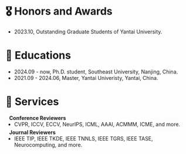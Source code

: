 # 🎖 Honors and Awards
- 2023.10, Outstanding Graduate Students of Yantai University.

# 📖 Educations
- 2024.09 - now, Ph.D. student, Southeast University, Nanjing, China.
- 2021.09 - 2024.06, Master, Yantai Univeristy, Yantai, China.

# 🙋 Services

<h4 style="margin:0 10px 0;">Conference Reviewers</h4>

<ul style="margin:0 0 5px;">
  <li><autocolor>  CVPR, ICCV, ECCV, NeurIPS, ICML, AAAI, ACMMM, ICME, and more.</autocolor></li>
</ul>

<h4 style="margin:0 10px 0;">Journal Reviewers</h4>
<ul style="margin:0 0 20px;">
  <li><autocolor>IEEE TIP, IEEE TKDE, IEEE TNNLS, IEEE TGRS, IEEE TASE, Neurocomputing, and more.</autocolor></li>
</ul>
